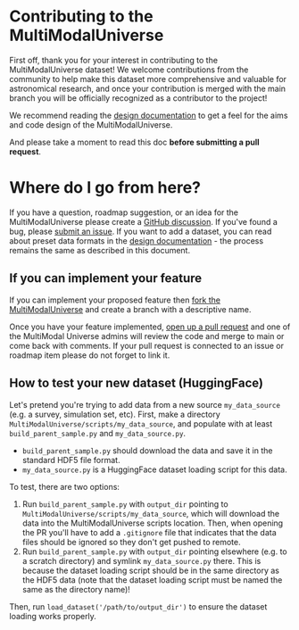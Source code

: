 # Contributing to the MultiModalUniverse

First off, thank you for your interest in contributing to the MultiModalUniverse dataset! We welcome contributions from the community to help make this dataset more comprehensive and valuable for astronomical research, and once your contribution is merged with the main branch you will be officially recognized as a contributor to the project!

We recommend reading the [design documentation](https://github.com/MultiModalUniverse/MultiModalUniverse/blob/main/DESIGN.md) to get a feel for the aims and code design of the MultiModalUniverse.

And please take a moment to read this doc **before submitting a pull request**.

# Where do I go from here?

If you have a question, roadmap suggestion, or an idea for the MultiModalUniverse please create a [GitHub discussion](https://github.com/MultiModalUniverse/MultiModalUniverse/discussions). If you've found a bug, please [submit an issue](https://github.com/MultiModalUniverse/MultiModalUniverse/issues). If you want to add a dataset, you can read about preset data formats in the [design documentation](https://github.com/MultiModalUniverse/MultiModalUniverse/blob/main/DESIGN.md) - the process remains the same as described in this document.

## If you can implement your feature

If you can implement your proposed feature then [fork the MultiModalUniverse](https://docs.github.com/en/get-started/quickstart/fork-a-repo) and create a branch with a descriptive name.

Once you have your feature implemented, [open up a pull request](https://docs.github.com/en/pull-requests/collaborating-with-pull-requests/proposing-changes-to-your-work-with-pull-requests/creating-a-pull-request) and one of the MultiModal Universe admins will review the code and merge to main or come back with comments. If your pull request is connected to an issue or roadmap item please do not forget to link it.

## How to test your new dataset (HuggingFace)

Let's pretend you're trying to add data from a new source `my_data_source` (e.g. a survey, simulation set, etc). First, make a directory `MultiModalUniverse/scripts/my_data_source`, and populate with at least `build_parent_sample.py` and `my_data_source.py`.
- `build_parent_sample.py` should download the data and save it in the standard HDF5 file format.
- `my_data_source.py` is a HuggingFace dataset loading script for this data.
  
To test, there are two options:

1. Run `build_parent_sample.py` with `output_dir` pointing to `MultiModalUniverse/scripts/my_data_source`, which will download the data into the MultiModalUniverse scripts location. Then, when opening the PR you'll have to add a `.gitignore` file that indicates that the data files should be ignored so they don't get pushed to remote.
2. Run `build_parent_sample.py` with `output_dir` pointing elsewhere (e.g. to a scratch directory) and symlink `my_data_source.py` there. This is because the dataset loading script should be in the same directory as the HDF5 data (note that the dataset loading script must be named the same as the directory name)!

Then, run `load_dataset('/path/to/output_dir')` to ensure the dataset loading works properly.
